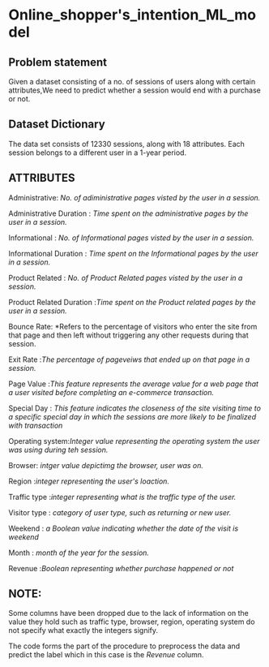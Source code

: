 # Online_shopper's_intention_ML_model

 ## Problem statement 
 Given a dataset consisting of a no. of sessions of users along with certain attributes,We need to predict whether a session would end with a purchase or not.

 ## Dataset Dictionary
 The data set consists of 12330 sessions, along with 18 attributes.
 Each session belongs to a different user in a 1-year period.
 
 ## ATTRIBUTES
Administrative: *No. of adiministrative pages visted by the user in a session.*

Administrative Duration : *Time spent on the administrative pages by the user in a session.*

Informational : *No. of Informational pages visted by the user in a session.*

Informational Duration : *Time spent on the Informational pages by the user in a session.*

Product Related : *No. of Product Related pages visted by the user in a session.*

Product Related Duration :*Time spent on the Product related pages by the user in a session.*

Bounce Rate: *Refers to the percentage of visitors who enter the site from that page and then left without triggering any other requests during that session.

Exit Rate :*The percentage of pageveiws that ended up on that page in a session.*

Page Value :*This feature represents the average value for a web page that a user visited before completing an e-commerce transaction.*

Special Day : *This feature indicates the closeness of the site visiting time to a specific special day in which the sessions are more likely to be finalized with transaction*

Operating system:*Integer value representing the operating system the user was using during teh session.*

Browser: *intger value depictimg the browser, user was on.*

Region :*integer representing the user's loaction.*

Traffic type :*integer representing what is the traffic type of the user.*

Visitor type : *category of user type, such as returning or new user.* 

Weekend : *a Boolean value indicating whether the date of the visit is weekend*

Month : *month of the year for the session.*

Revenue :*Boolean representing whether purchase happened or not*  

## NOTE: 
Some columns have been dropped due to the lack of information on the value they hold such as traffic type, browser, region, operating system do not specify what exactly the integers signify.

The code forms the part of the procedure to preprocess the data and predict the label which in this case is the *Revenue* column.

